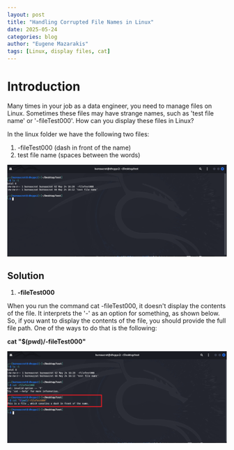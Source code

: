 ```yaml
---
layout: post
title: "Handling Corrupted File Names in Linux"
date: 2025-05-24
categories: blog
author: "Eugene Mazarakis"
tags: [Linux, display files, cat]
---
```



# Introduction
Many times in your job as a data engineer, you need to manage files on Linux. Sometimes these files may have strange names, such as 'test file name' or '-fileTest000'. 
How can you display these files in Linux?

In the linux folder we have the following two files:
1. -fileTest000 (dash in front of the name)
2. test file name (spaces between the words)

![Photo 0](/assets/Img/BlogImages/010.BlogPost_24_05_2025/Working_Directory.PNG)   


## Solution

1. **-fileTest000** 

When you run the command cat -fileTest000, it doesn't display the contents of the file. It interprets the '-' as an option for something, as shown below.
So, if you want to display the contents of the file, you should provide the full file path. One of the ways to do that is the following:

**cat "$(pwd)/-fileTest000"**

![Photo 1](/assets/Img/BlogImages/010.BlogPost_24_05_2025/cat_print_file.PNG)
